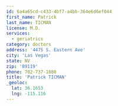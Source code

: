 ```yaml
---
id: 6a4a65cd-c433-4bf7-a4bb-364e6d6ef044
first_name: Patrick
last_name: TICMAN
license: M.D.
services:
  - geriatrics
category: doctors
address: '4475 S. Eastern Ave'
city: 'Las Vegas'
state: NV
zip: '89119'
phone: 702-737-1880
title: 'Patrick TICMAN'
_geoloc:
  lat: 36.1653
  lng: -115.116
---
```

